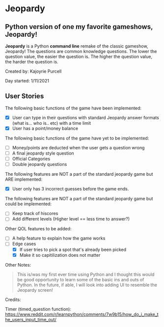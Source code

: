 # Jeopardy


Python version of one my favorite gameshows, Jeopardy!
-----------------------------------------------------
**Jeopardy** is a Python **command line** remake of the classic gameshow, Jeopardy!
The questions are common knowledge questions. The lower the question value, the easier the question is. The higher the question value, the harder the question is.


Created by: Kajoyrie Purcell


Day started: 1/11/2021

## User Stories

The following basic functions of the game have been implemented:
* [x] User can type in their questions with standard Jeopardy answer formats (what is... who is.. etc) with a time limit
* [x] User has a point/money balance

The following basic functions of the game have yet to be implemented:
* [ ] Money/points are deducted when the user gets a question wrong
* [ ] A final jeopardy style question
* [ ] Official Categories
* [ ] Double jeopardy questions

The following features are NOT a part of the standard jeopardy game but ARE implemented:
* [x] User only has 3 incorrect guesses before the game ends.

The following features are NOT a part of the standard jeopardy game but could be implemented:
* [ ] Keep track of hiscores
* [ ] Add different levels (Higher level == less time to answer?)

Other QOL features to be added:
* [ ] A help feature to explain how the game works
* [ ] Edge cases
    * [x] If user tries to pick a spot that's already been picked
    * [x] Make it so capitilization does not matter

Other Notes:
> This is/was my first ever time using Python and I thought this would be good opportunity to learn some of the basic ins and outs of Python.
> In the future, if able, I will look into adding UI to resemble the Jeopardy screen!


Credits:

Timer (timed_question function):
https://www.reddit.com/r/learnpython/comments/7w9b15/how_do_i_make_the_users_input_time_out/

